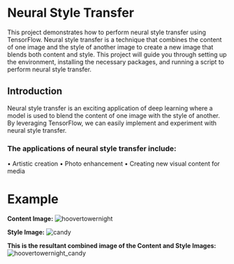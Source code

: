 # Neural Style Transfer
This project demonstrates how to perform neural style transfer using TensorFlow. Neural style transfer is a technique that combines the content of one image and the style of another image to create a new image that blends both content and style. This project will guide you through setting up the environment, installing the necessary packages, and running a script to perform neural style transfer.
## Introduction
Neural style transfer is an exciting application of deep learning where a model is used to blend the content of one image with the style of another. By leveraging TensorFlow, we can easily implement and experiment with neural style transfer.
### The applications of neural style transfer include:
•	Artistic creation
•	Photo enhancement
•	Creating new visual content for media
# Example 
**Content Image:**
![hoovertowernight](https://github.com/SheldonChetty/PRODIGY_GA_05/assets/118753773/2a549808-9544-485f-ab18-6e6c6cd93261)

**Style Image:**
![candy](https://github.com/SheldonChetty/PRODIGY_GA_05/assets/118753773/a2c917ca-3717-4198-b692-73aaee8980b8)

**This is the resultant combined image of the Content and Style Images:**
![hoovertowernight_candy](https://github.com/SheldonChetty/PRODIGY_GA_05/assets/118753773/1b3af4cf-a046-4139-b8db-d96ea045a6c5)
